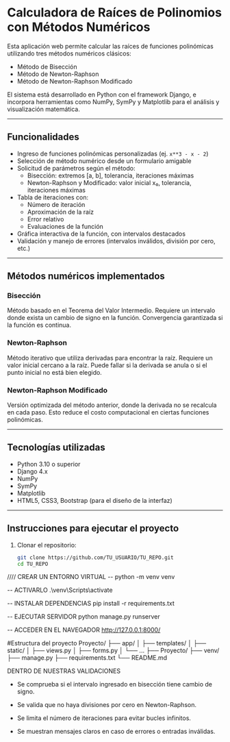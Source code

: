 # Calculadora de Raíces de Polinomios con Métodos Numéricos

Esta aplicación web permite calcular las raíces de funciones polinómicas utilizando tres métodos numéricos clásicos:

- Método de Bisección  
- Método de Newton-Raphson  
- Método de Newton-Raphson Modificado

El sistema está desarrollado en Python con el framework Django, e incorpora herramientas como NumPy, SymPy y Matplotlib para el análisis y visualización matemática.

---

## Funcionalidades

- Ingreso de funciones polinómicas personalizadas (ej. `x**3 - x - 2`)  
- Selección de método numérico desde un formulario amigable  
- Solicitud de parámetros según el método:
  - Bisección: extremos [a, b], tolerancia, iteraciones máximas  
  - Newton-Raphson y Modificado: valor inicial x₀, tolerancia, iteraciones máximas  
- Tabla de iteraciones con:
  - Número de iteración  
  - Aproximación de la raíz  
  - Error relativo  
  - Evaluaciones de la función  
- Gráfica interactiva de la función, con intervalos destacados  
- Validación y manejo de errores (intervalos inválidos, división por cero, etc.)

---

## Métodos numéricos implementados

### Bisección

Método basado en el Teorema del Valor Intermedio. Requiere un intervalo donde exista un cambio de signo en la función. Convergencia garantizada si la función es continua.

### Newton-Raphson

Método iterativo que utiliza derivadas para encontrar la raíz. Requiere un valor inicial cercano a la raíz. Puede fallar si la derivada se anula o si el punto inicial no está bien elegido.

### Newton-Raphson Modificado

Versión optimizada del método anterior, donde la derivada no se recalcula en cada paso. Esto reduce el costo computacional en ciertas funciones polinómicas.

---

## Tecnologías utilizadas

- Python 3.10 o superior  
- Django 4.x  
- NumPy  
- SymPy  
- Matplotlib  
- HTML5, CSS3, Bootstrap (para el diseño de la interfaz)

---

## Instrucciones para ejecutar el proyecto

1. Clonar el repositorio:
   ```bash
   git clone https://github.com/TU_USUARIO/TU_REPO.git
   cd TU_REPO


////
CREAR UN ENTORNO VIRTUAL --
python -m venv venv

 -- ACTIVARLO
.\venv\Scripts\activate

 -- INSTALAR DEPENDENCIAS
pip install -r requirements.txt

 -- EJECUTAR SERVIDOR
python manage.py runserver

 -- ACCEDER EN EL NAVEGADOR
http://127.0.0.1:8000/

#Estructura del proyecto
Proyecto/
├── app/
│   ├── templates/
│   ├── static/
│   ├── views.py
│   ├── forms.py
│   └── ...
├── Proyecto/
├── venv/
├── manage.py
├── requirements.txt
└── README.md

DENTRO DE NUESTRAS VALIDACIONES
- Se comprueba si el intervalo ingresado en bisección tiene cambio de signo.

- Se valida que no haya divisiones por cero en Newton-Raphson.

- Se limita el número de iteraciones para evitar bucles infinitos.

- Se muestran mensajes claros en caso de errores o entradas inválidas.
